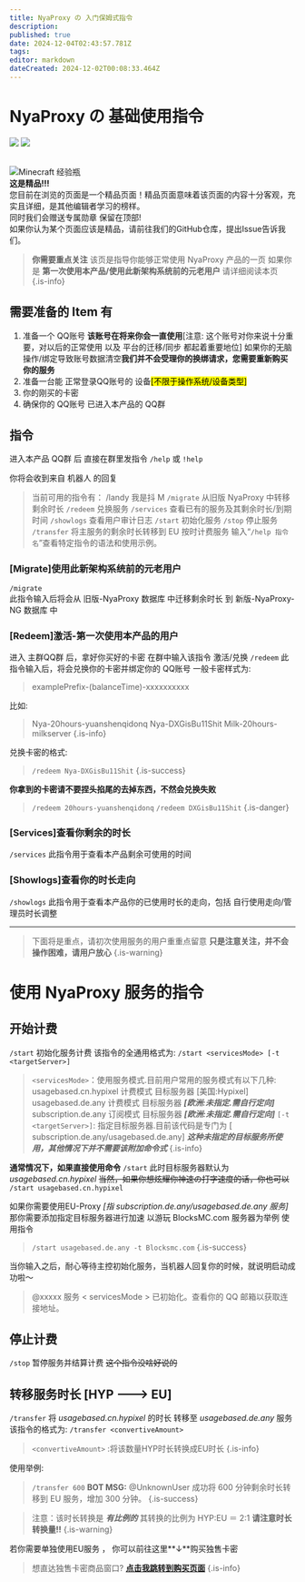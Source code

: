 ```yaml
---
title: NyaProxy の 入门保姆式指令
description: 
published: true
date: 2024-12-04T02:43:57.781Z
tags: 
editor: markdown
dateCreated: 2024-12-02T00:08:33.464Z
---
```


# NyaProxy の 基础使用指令
![](https://img.shields.io/badge/Fisunia_Faint-pink?style=for-the-badge&label=Writer) ![](https://img.shields.io/badge/juice-orange?style=for-the-badge&label=Writer)

<br>
<div class="highlight-box">
<img src="https://photo.vteamer.cc/i/2024/12/02/hahf0h.png" alt="Minecraft 经验瓶" class="icon"> <!-- Minecraft 经验瓶图标 -->    <div class="content">
        <strong>这是精品!!!</strong><br>
        您目前在浏览的页面是一个精品页面！精品页面意味着该页面的内容十分客观，充实且详细，是其他编辑者学习的榜样。
<br>
同时我们会赠送专属勋章 保留在顶部!<br>
如果你认为某个页面应该是精品，请前往我们的GitHub仓库，提出Issue告诉我们。<br>
    </div>
</div>

> **你需要重点关注**
该页是指导你能够正常使用 NyaProxy 产品的一页
如果你是 **第一次使用本产品/使用此新架构系统前的元老用户** 请详细阅读本页
 {.is-info}
 
 ## 需要准备的 Item 有
1. 准备一个 QQ账号 **该账号在将来你会一直使用**[注意: 这个账号对你来说十分重要，对以后的正常使用 以及 平台的迁移/同步 都起着重要地位] 如果你的无脑操作/绑定导致账号数据清空<kbd>**我们并不会受理你的换绑请求，您需要重新购买你的服务**</kbd>
2. 准备一台能 正常登录QQ账号的 设备<mark>[不限于操作系统/设备类型]</mark>
3. 你的刚买的卡密
4. 确保你的 QQ账号 已进入本产品的 QQ群

## 指令
进入本产品 QQ群 后
直接在群里发指令  `/help` 或 `!help`

你将会收到来自 机器人 的回复
> 当前可用的指令有：
    /landy  我是抖 M
    `/migrate`  从旧版 NyaProxy 中转移剩余时长
    `/redeem`  兑换服务
    `/services`  查看已有的服务及其剩余时长/到期时间
    `/showlogs`  查看用户审计日志
    `/start`  初始化服务
    `/stop`  停止服务
    `/transfer`  将主服务的剩余时长转移到 EU 按时计费服务
输入“`/help 指令名`”查看特定指令的语法和使用示例。

### [Migrate]使用此新架构系统前的元老用户
`/migrate`  
此指令输入后将会从 旧版-NyaProxy 数据库 中迁移剩余时长 到 新版-NyaProxy-NG 数据库 中

### [Redeem]激活-第一次使用本产品的用户
进入 主群QQ群 后，拿好你买好的卡密
在群中输入该指令 激活/兑换
`/redeem`
此指令输入后，将会兑换你的卡密并绑定你的 QQ账号
一般卡密样式为:
> examplePrefix-(balanceTime)-xxxxxxxxxx

比如:
> Nya-20hours-yuanshenqidonq
Nya-DXGisBu11Shit
Milk-20hours-milkserver
{.is-info}

兑换卡密的格式:
> `/redeem Nya-DXGisBu11Shit`
{.is-success}

**你拿到的卡密请不要捏头掐尾的去掉东西，不然会兑换失败**
> `/redeem 20hours-yuanshenqidonq`
`/redeem DXGisBu11Shit`
{.is-danger}

### [Services]查看你剩余的时长
`/services` 
此指令用于查看本产品剩余可使用的时间

### [Showlogs]查看你的时长走向
`/showlogs`
此指令用于查看本产品你的已使用时长的走向，包括 自行使用走向/管理员时长调整 

---
> 下面将是重点，请初次使用服务的用户重重点留意
**只是注意关注，并不会操作困难，请用户放心**
{.is-warning}

# 使用 NyaProxy 服务的指令
## 开始计费
`/start`
初始化服务计费
该指令的全通用格式为:
`/start <servicesMode> [-t <targetServer>]`

> `<servicesMode>`：使用服务模式.目前用户常用的服务模式有以下几种:
  usagebased.cn.hypixel 计费模式 目标服务器 [美国:Hypixel]
  usagebased.de.any 计费模式 目标服务器 ***[欧洲:未指定.需自行定向]***
  subscription.de.any 订阅模式 目标服务器 ***[欧洲:未指定.需自行定向]***
 `[-t <targetServer>]`: 指定目标服务器.目前该代码是专门为 [ subscription.de.any/usagebased.de.any] ***这种未指定的目标服务所使用，其他情况下并不需要该附加命令式***
{.is-info}

**通常情况下，如果直接使用命令**
`/start` 此时目标服务器默认为 *usagebased.cn.hypixel*
~~当然，如果你想炫耀你神速の打字速度的话，你也可以~~
`/start usagebased.cn.hypixel`

如果你需要使用EU-Proxy *[指 subscription.de.any/usagebased.de.any 服务]*
那你需要添加指定目标服务器进行加速
以游玩 BlocksMC.com 服务器为举例
使用指令
> `/start usagebased.de.any -t Blocksmc.com`
{.is-success}

当你输入之后，耐心等待主控初始化服务，当机器人回复你的时候，就说明启动成功啦～
> @xxxxx 服务 < servicesMode > 已初始化。查看你的 QQ 邮箱以获取连接地址。

## 停止计费
`/stop`
暂停服务并结算计费
~~这个指令没啥好说的~~

## 转移服务时长 [HYP ---> EU]
`/transfer`
将 *usagebased.cn.hypixel* 的时长
转移至 *usagebased.de.any* 服务
该指令的格式为:
`/transfer <convertiveAmount>`
> `<convertiveAmount>` :将该数量HYP时长转换成EU时长
{.is-info}

使用举例:
> `/transfer 600`
**BOT MSG:**
@UnknownUser 成功将 600 分钟剩余时长转移到 EU 服务，增加 300 分钟。
{.is-success}

> 注意：该时长转换是 ***有比例的*** 其转换的比例为 HYP:EU ＝ 2:1
**请注意时长转换量!!**
{.is-warning}

若你需要单独使用EU服务 ， 你可以前往这里**↓**购买独售卡密
> 想直达独售卡密商品窗口? **[点击我跳转到购买页面](http://shop.nyaproxy.xyz?cid=1&mid=32)**
{.is-info}





